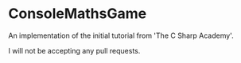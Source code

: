 # ConsoleMathsGame

An implementation of the initial tutorial from 'The C Sharp Academy'.

I will not be accepting any pull requests.
